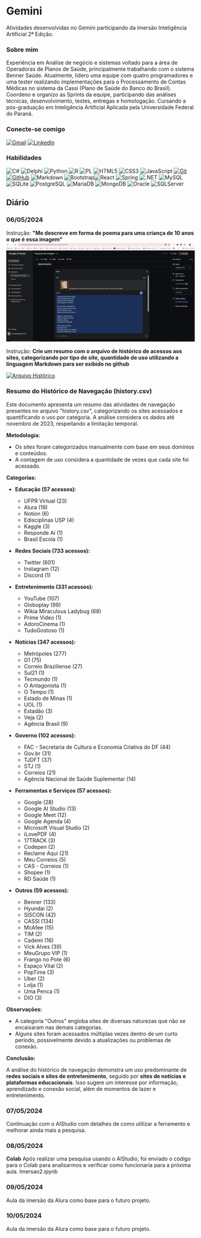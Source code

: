 # Gemini
Atividades desenvolvidas no Gemini participando da Imersão Inteligência Artificial 2ª Edição.

### Sobre mim

Experiência em Análise de negócio e sistemas voltado para a área de Operadoras de Planos de Saúde, principalmente trabalhando com o sistema Benner Saúde. Atualmente, lidero uma equipe com quatro programadores e uma tester realizando implementações para o Processamento de Contas Médicas no sistema da Cassi (Plano de Saúde do Banco do Brasil). Coordeno e organizo as Sprints da equipe, participando das análises técnicas, desenvolvimento, testes, entregas e homologação.
Cursando a pós-graduação em Inteligência Artificial Aplicada pela Universidade Federal do Paraná.

### Conecte-se comigo

[![Gmail](https://img.shields.io/badge/Gmail-333333?style=for-the-badge&logo=gmail&logoColor=red)](mailto:marogoba@gmail.com)
[![LinkedIn](https://img.shields.io/badge/-LinkedIn-000?style=for-the-badge&logo=linkedin&logoColor=30A3DC)](https://www.linkedin.com/in/marcelo-barbosa-b4517727/)

### Habilidades

![C#](https://img.shields.io/badge/C%23-239120?style=for-the-badge&logo=c-sharp&logoColor=white)
![Delphi](https://img.shields.io/badge/Delphi-CC342D?style=for-the-badge&logo=delphi&logoColor=white)
![Python](https://img.shields.io/badge/python-3670A0?style=for-the-badge&logo=python&logoColor=ffdd54)
![R](https://img.shields.io/badge/R-276DC3?style=for-the-badge&logo=r&logoColor=white)
![PL](https://img.shields.io/badge/PL%2FSQL-FFFFFF?style=for-the-badge&logo=oracle&logoColor=FF0000&labelColor=FFFFFF&color=FF0000)
![HTML5](https://img.shields.io/badge/HTML-000?style=for-the-badge&logo=html5&logoColor=30A3DC)
![CSS3](https://img.shields.io/badge/CSS3-000?style=for-the-badge&logo=css3&logoColor=E94D5F)
![JavaScript](https://img.shields.io/badge/JavaScript-000?style=for-the-badge&logo=javascript&logoColor=30A3DC)
[![Git](https://img.shields.io/badge/Git-000?style=for-the-badge&logo=git&logoColor=E94D5F)](https://git-scm.com/doc)
[![GitHub](https://img.shields.io/badge/GitHub-000?style=for-the-badge&logo=github&logoColor=30A3DC)](https://docs.github.com/)
![Markdown](https://img.shields.io/badge/Markdown-000?style=for-the-badge&logo=markdown)
![Bootstrap](https://img.shields.io/badge/-boostrap-0D1117?style=for-the-badge&logo=bootstrap&labelColor=0D1117)![React](https://img.shields.io/badge/React-20232A?style=for-the-badge&logo=react&logoColor=61DAFB)
![Spring](https://img.shields.io/badge/spring-%236DB33F.svg?style=for-the-badge&logo=spring&logoColor=white)
![.NET](https://img.shields.io/badge/.NET-5C2D91?style=for-the-badge&logo=.net&logoColor=white)
![MySQL](https://img.shields.io/badge/MySQL-00000F?style=for-the-badge&logo=mysql&logoColor=white)
![SQLite](https://img.shields.io/badge/SQLite-000?style=for-the-badge&logo=sqlite&logoColor=07405E)
![PostgreSQL](https://img.shields.io/badge/PostgreSQL-000?style=for-the-badge&logo=postgresql)
![MariaDB](https://img.shields.io/badge/MariaDB-003545?style=for-the-badge&logo=mariadb&logoColor=white)
![MongoDB](https://img.shields.io/badge/MongoDB-%234ea94b.svg?style=for-the-badge&logo=mongodb&logoColor=white)
![Oracle](https://img.shields.io/badge/oracle-blue%2Flogo%3Doracle?logo=oracle&logoColor=blue&label=Oracle&color=blue)
![SQLServer](https://img.shields.io/badge/microsoftsqlserver-green%26logo%3Dmicrosoftsqlserver?logo=microsoftsqlserver&logoColor=white&label=SQLServer&labelColor=blue)

## Diário
### 06/05/2024
Instrução: **"Me descreve em forma de poema para uma criança de 10 anos o que é essa imagem"**
![Poema Nota Fiscal](imageGemini20240506.PNG)

Instrução: **Crie um resumo com o arquivo de histórico de acessos aos sites, categorizando por tipo de site, quantidade de uso utilizando a linguagem Markdown para ser exibido no github**

[![Arquivo Histórico](https://img.shields.io/badge/%20Histórico%20-blue)](history.csv)

### Resumo do Histórico de Navegação (history.csv)

Este documento apresenta um resumo das atividades de navegação presentes no arquivo \"history.csv\", categorizando os sites acessados e quantificando o uso por categoria. A análise considera os dados até novembro de 2023, respeitando a limitação temporal.

**Metodologia:**

- Os sites foram categorizados manualmente com base em seus domínios e conteúdos.
- A contagem de uso considera a quantidade de vezes que cada site foi acessado.

**Categorias:**

* **Educação (57 acessos):**
    * UFPR Virtual (23)
    * Alura (19)
    * Notion (6)
    * Edisciplinas USP (4)
    * Kaggle (3)
    * Responde Aí (1)
    * Brasil Escola (1)
	
* **Redes Sociais (733 acessos):**
    * Twitter (601)
    * Instagram (12)
    * Discord (1)
* **Entretenimento (331 acessos):**
    * YouTube (107)
    * Globoplay (99)
    * Wikia Miraculous Ladybug (68)
    * Prime Video (1)
    * AdoroCinema (1)
    * TudoGostoso (1)
* **Notícias (347 acessos):**
    * Metrópoles (277)
    * G1 (75)
    * Correio Braziliense (27)
    * Sul21 (1)
    * Tecmundo (1)
    * O Antagonista (1)
    * O Tempo (1)
    * Estado de Minas (1)
    * UOL (1)
    * Estadão (3)
    * Veja (2)
    * Agência Brasil (9)
* **Governo (102 acessos):**
    * FAC - Secretaria de Cultura e Economia Criativa do DF (44)
    * Gov.br (31)
    * TJDFT (37)
    * STJ (1)
    * Correios (21)
    * Agência Nacional de Saúde Suplementar (14)
* **Ferramentas e Serviços (57 acessos):**
    * Google (28)
    * Google AI Studio (13)
    * Google Meet (12)
    * Google Agenda (4)
    * Microsoft Visual Studio (2)
    * iLovePDF (4)
    * 17TRACK (3)
    * Codepen (2)
    * Reclame Aqui (21)
    * Meu Correios (5)
    * CAS - Correios (1)
    * Shopee (1)
    * RD Saúde (1)
* **Outros (59 acessos):**
    * Benner (133)
    * Hyundai (2)
    * SISCON (42)
    * CASSI (134)
    * McAfee (15)
    * TIM (2)
    * Cademi (16)
    * Vick Alves (39)
    * MeuGrupo VIP (1)
    * Frango no Pote (6)
    * Espaço Vital (2)
    * PopTime (3)
    * Uber (2)
    * Lolja (1)
    * Uma Penca (1)
    * DIO (3)
    
**Observações:**

* A categoria \"Outros\" engloba sites de diversas naturezas que não se encaixaram nas demais categorias.
* Alguns sites foram acessados múltiplas vezes dentro de um curto período, possivelmente devido a atualizações ou problemas de conexão.

**Conclusão:**

A análise do histórico de navegação demonstra um uso predominante de **redes sociais e sites de entretenimento**, seguido por **sites de notícias e plataformas educacionais**. Isso sugere um interesse por informação, aprendizado e conexão social, além de momentos de lazer e entretenimento.

### 07/05/2024
Continuação com o AIStudio com detalhes de como utilizar a ferramento e melhorar ainda mais a pesquisa.

### 08/05/2024

**Colab**
Após realizar uma pesquisa usando o AIStudio, foi enviado o código para o Colab para analisarmos e verificar como funcionaria para a próxima aula.
Imersao2.ipynb

### 09/05/2024
Aula da imersão da Alura como base para o futuro projeto.

### 10/05/2024
Aula da imersão da Alura como base para o futuro projeto.
